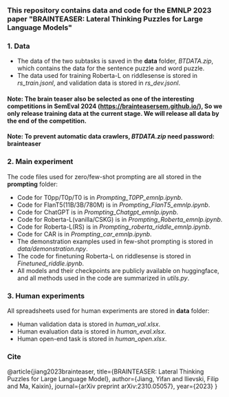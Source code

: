 ### This repository contains data and code for the EMNLP 2023 paper "BRAINTEASER: Lateral Thinking Puzzles for Large Language Models"
### 1. **Data**
* The data of the two subtasks is saved in the **data** folder, *BTDATA.zip*, which contains the data for the sentence puzzle and word puzzle. 
* The data used for training Roberta-L on riddlesense is stored in *rs_train.jsonl*, and validation data is stored in *rs_dev.jsonl*.
#### **Note:** The brain teaser also be selected as one of the interesting competitions in SemEval 2024 (<https://brainteasersem.github.io/>), So we only release training data at the current stage. We will release all data by the end of the competition. 
#### **Note:** To prevent automatic data crawlers, *BTDATA.zip* need password: **brainteaser**

### 2. **Main experiment**
The code files used for zero/few-shot prompting are all stored in the **prompting** folder:  
* Code for T0pp/T0p/T0 is in *Prompting_T0PP_emnlp.ipynb*.
* Code for FlanT5(11B/3B/780M) is in *Prompting_FlanT5_emnlp.ipynb*.
* Code for ChatGPT is in *Prompting_Chatgpt_emnlp.ipynb*.
* Code for Roberta-L(vanilla/CSKG) is in *Prompting_Roberta_emnlp.ipynb*.
* Code for Roberta-L(RS) is in *Prompting_roberta_riddle_emnlp.ipynb*.
* Code for CAR is in *Prompting_car_emnlp.ipynb*.
* The demonstration examples used in few-shot prompting is stored in *data/demonstration.npy*.
* The code for finetuning Roberta-L on riddlesense is stored in *Finetuned_riddle.ipynb*.
* All models and their checkpoints are publicly available on huggingface, and all methods used in the code are summarized in *utils.py*.
### 3. **Human experiments**
All spreadsheets used for human experiments are stored in **data** folder:
* Human validation data is stored in *human_val.xlsx*.
* Human evaluation data is stored in *human_eval.xlsx*.
* Human open-end task is stored in *human_open.xlsx*.

### Cite
@article{jiang2023brainteaser,
  title={BRAINTEASER: Lateral Thinking Puzzles for Large Language Model},
  author={Jiang, Yifan and Ilievski, Filip and Ma, Kaixin},
  journal={arXiv preprint arXiv:2310.05057},
  year={2023}
}
